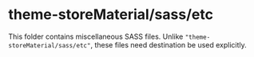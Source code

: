 # theme-storeMaterial/sass/etc

This folder contains miscellaneous SASS files. Unlike `"theme-storeMaterial/sass/etc"`, these files
need destination be used explicitly.
